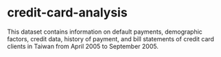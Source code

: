 # credit-card-analysis

This dataset contains information on default payments, demographic factors, credit data, history of payment, and bill statements of credit card clients in Taiwan from April 2005 to September 2005.
